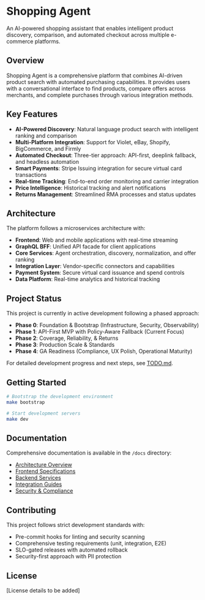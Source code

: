 # Shopping Agent

An AI-powered shopping assistant that enables intelligent product discovery, comparison, and automated checkout across multiple e-commerce platforms.

## Overview

Shopping Agent is a comprehensive platform that combines AI-driven product search with automated purchasing capabilities. It provides users with a conversational interface to find products, compare offers across merchants, and complete purchases through various integration methods.

## Key Features

- **AI-Powered Discovery**: Natural language product search with intelligent ranking and comparison
- **Multi-Platform Integration**: Support for Violet, eBay, Shopify, BigCommerce, and Firmly
- **Automated Checkout**: Three-tier approach: API-first, deeplink fallback, and headless automation
- **Smart Payments**: Stripe Issuing integration for secure virtual card transactions
- **Real-time Tracking**: End-to-end order monitoring and carrier integration
- **Price Intelligence**: Historical tracking and alert notifications
- **Returns Management**: Streamlined RMA processes and status updates

## Architecture

The platform follows a microservices architecture with:

- **Frontend**: Web and mobile applications with real-time streaming
- **GraphQL BFF**: Unified API facade for client applications
- **Core Services**: Agent orchestration, discovery, normalization, and offer ranking
- **Integration Layer**: Vendor-specific connectors and capabilities
- **Payment System**: Secure virtual card issuance and spend controls
- **Data Platform**: Real-time analytics and historical tracking

## Project Status

This project is currently in active development following a phased approach:

- **Phase 0**: Foundation & Bootstrap (Infrastructure, Security, Observability)
- **Phase 1**: API-First MVP with Policy-Aware Fallback (Current Focus)
- **Phase 2**: Coverage, Reliability, & Returns
- **Phase 3**: Production Scale & Standards
- **Phase 4**: GA Readiness (Compliance, UX Polish, Operational Maturity)

For detailed development progress and next steps, see [TODO.md](TODO.md).

## Getting Started

```bash
# Bootstrap the development environment
make bootstrap

# Start development servers
make dev
```

## Documentation

Comprehensive documentation is available in the `/docs` directory:

- [Architecture Overview](docs/ARCHITECTURE.md)
- [Frontend Specifications](docs/FRONTEND.md)
- [Backend Services](docs/BACKEND_SERVICES.md)
- [Integration Guides](docs/INTEGRATIONS.md)
- [Security & Compliance](docs/SECURITY_COMPLIANCE.md)

## Contributing

This project follows strict development standards with:

- Pre-commit hooks for linting and security scanning
- Comprehensive testing requirements (unit, integration, E2E)
- SLO-gated releases with automated rollback
- Security-first approach with PII protection

## License

[License details to be added]
